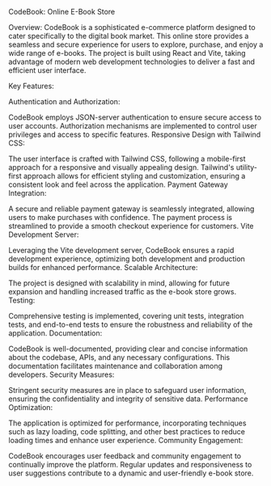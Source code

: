 CodeBook: Online E-Book Store

Overview:
CodeBook is a sophisticated e-commerce platform designed to cater specifically to the digital book market. This online store provides a seamless and secure experience for users to explore, purchase, and enjoy a wide range of e-books. The project is built using React and Vite, taking advantage of modern web development technologies to deliver a fast and efficient user interface.

Key Features:

Authentication and Authorization:

CodeBook employs JSON-server authentication to ensure secure access to user accounts.
Authorization mechanisms are implemented to control user privileges and access to specific features.
Responsive Design with Tailwind CSS:

The user interface is crafted with Tailwind CSS, following a mobile-first approach for a responsive and visually appealing design.
Tailwind's utility-first approach allows for efficient styling and customization, ensuring a consistent look and feel across the application.
Payment Gateway Integration:

A secure and reliable payment gateway is seamlessly integrated, allowing users to make purchases with confidence.
The payment process is streamlined to provide a smooth checkout experience for customers.
Vite Development Server:

Leveraging the Vite development server, CodeBook ensures a rapid development experience, optimizing both development and production builds for enhanced performance.
Scalable Architecture:

The project is designed with scalability in mind, allowing for future expansion and handling increased traffic as the e-book store grows.
Testing:

Comprehensive testing is implemented, covering unit tests, integration tests, and end-to-end tests to ensure the robustness and reliability of the application.
Documentation:

CodeBook is well-documented, providing clear and concise information about the codebase, APIs, and any necessary configurations. This documentation facilitates maintenance and collaboration among developers.
Security Measures:

Stringent security measures are in place to safeguard user information, ensuring the confidentiality and integrity of sensitive data.
Performance Optimization:

The application is optimized for performance, incorporating techniques such as lazy loading, code splitting, and other best practices to reduce loading times and enhance user experience.
Community Engagement:

CodeBook encourages user feedback and community engagement to continually improve the platform. Regular updates and responsiveness to user suggestions contribute to a dynamic and user-friendly e-book store.
